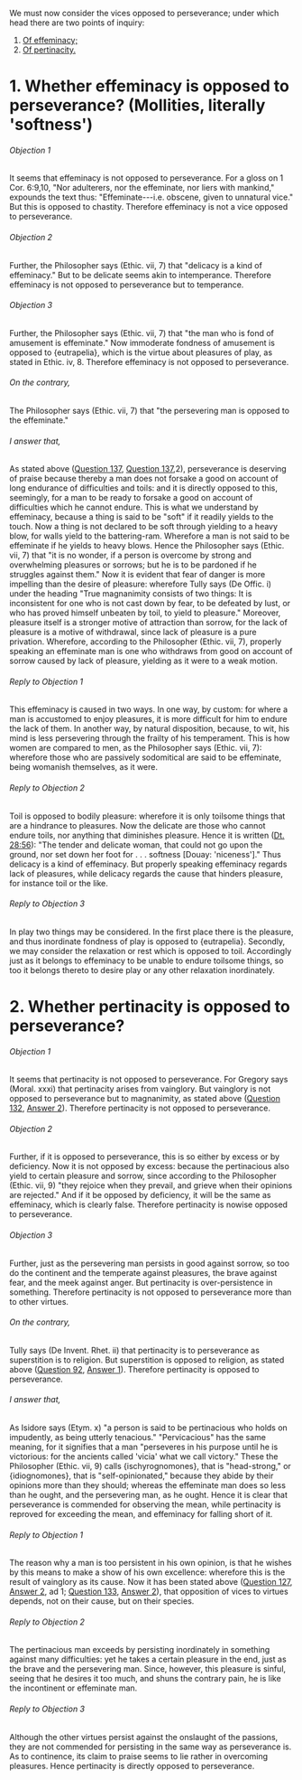 We must now consider the vices opposed to perseverance; under which head there are two points of inquiry:  

1. [ Of effeminacy;](#1.%20Whether%20effeminacy%20is%20opposed%20to%20perseverance?%20(Mollities,%20literally%20'softness'))
2. [ Of pertinacity.](#2.%20Whether%20pertinacity%20is%20opposed%20to%20perseverance?)



# 1. Whether effeminacy is opposed to perseverance? (Mollities, literally 'softness')

###### Objection 1
It seems that effeminacy is not opposed to perseverance. For a gloss on 1 Cor. 6:9,10, "Nor adulterers, nor the effeminate, nor liers with mankind," expounds the text thus: "Effeminate---i.e. obscene, given to unnatural vice." But this is opposed to chastity. Therefore effeminacy is not a vice opposed to perseverance.

###### Objection 2
Further, the Philosopher says (Ethic. vii, 7) that "delicacy is a kind of effeminacy." But to be delicate seems akin to intemperance. Therefore effeminacy is not opposed to perseverance but to temperance.  

###### Objection 3
Further, the Philosopher says (Ethic. vii, 7) that "the man who is fond of amusement is effeminate." Now immoderate fondness of amusement is opposed to {eutrapelia}, which is the virtue about pleasures of play, as stated in Ethic. iv, 8. Therefore effeminacy is not opposed to perseverance.  

###### On the contrary,
The Philosopher says (Ethic. vii, 7) that "the persevering man is opposed to the effeminate."  

###### I answer that,
As stated above ([Question 137](137.%20Perseverance.md), [Question 137](137.%20Perseverance.md),2), perseverance is deserving of praise because thereby a man does not forsake a good on account of long endurance of difficulties and toils: and it is directly opposed to this, seemingly, for a man to be ready to forsake a good on account of difficulties which he cannot endure. This is what we understand by effeminacy, because a thing is said to be "soft" if it readily yields to the touch. Now a thing is not declared to be soft through yielding to a heavy blow, for walls yield to the battering-ram. Wherefore a man is not said to be effeminate if he yields to heavy blows. Hence the Philosopher says (Ethic. vii, 7) that "it is no wonder, if a person is overcome by strong and overwhelming pleasures or sorrows; but he is to be pardoned if he struggles against them." Now it is evident that fear of danger is more impelling than the desire of pleasure: wherefore Tully says (De Offic. i) under the heading "True magnanimity consists of two things: It is inconsistent for one who is not cast down by fear, to be defeated by lust, or who has proved himself unbeaten by toil, to yield to pleasure." Moreover, pleasure itself is a stronger motive of attraction than sorrow, for the lack of pleasure is a motive of withdrawal, since lack of pleasure is a pure privation. Wherefore, according to the Philosopher (Ethic. vii, 7), properly speaking an effeminate man is one who withdraws from good on account of sorrow caused by lack of pleasure, yielding as it were to a weak motion.  

###### Reply to Objection 1
This effeminacy is caused in two ways. In one way, by custom: for where a man is accustomed to enjoy pleasures, it is more difficult for him to endure the lack of them. In another way, by natural disposition, because, to wit, his mind is less persevering through the frailty of his temperament. This is how women are compared to men, as the Philosopher says (Ethic. vii, 7): wherefore those who are passively sodomitical are said to be effeminate, being womanish themselves, as it were.  

###### Reply to Objection 2
Toil is opposed to bodily pleasure: wherefore it is only toilsome things that are a hindrance to pleasures. Now the delicate are those who cannot endure toils, nor anything that diminishes pleasure. Hence it is written ([Dt. 28:56](http://bible.gospelcom.net/bible?Dt++28:56)): "The tender and delicate woman, that could not go upon the ground, nor set down her foot for . . . softness \[Douay: 'niceness'\]." Thus delicacy is a kind of effeminacy. But properly speaking effeminacy regards lack of pleasures, while delicacy regards the cause that hinders pleasure, for instance toil or the like.  

###### Reply to Objection 3
In play two things may be considered. In the first place there is the pleasure, and thus inordinate fondness of play is opposed to {eutrapelia}. Secondly, we may consider the relaxation or rest which is opposed to toil. Accordingly just as it belongs to effeminacy to be unable to endure toilsome things, so too it belongs thereto to desire play or any other relaxation inordinately.  




# 2. Whether pertinacity is opposed to perseverance? 

###### Objection 1
It seems that pertinacity is not opposed to perseverance. For Gregory says (Moral. xxxi) that pertinacity arises from vainglory. But vainglory is not opposed to perseverance but to magnanimity, as stated above ([Question 132](132.%20Vainglory.md), [Answer 2](132.%20Vainglory.md#2.%20Whether%20vainglory%20is%20opposed%20to%20magnanimity?%20)). Therefore pertinacity is not opposed to perseverance.  

###### Objection 2
Further, if it is opposed to perseverance, this is so either by excess or by deficiency. Now it is not opposed by excess: because the pertinacious also yield to certain pleasure and sorrow, since according to the Philosopher (Ethic. vii, 9) "they rejoice when they prevail, and grieve when their opinions are rejected." And if it be opposed by deficiency, it will be the same as effeminacy, which is clearly false. Therefore pertinacity is nowise opposed to perseverance.  

###### Objection 3
Further, just as the persevering man persists in good against sorrow, so too do the continent and the temperate against pleasures, the brave against fear, and the meek against anger. But pertinacity is over-persistence in something. Therefore pertinacity is not opposed to perseverance more than to other virtues.  

###### On the contrary,
Tully says (De Invent. Rhet. ii) that pertinacity is to perseverance as superstition is to religion. But superstition is opposed to religion, as stated above ([Question 92](../../92.%20Vices%20Opposed%20to%20Religion/92.%20Superstition,%20I.e.%20by%20Way%20of%20Excess/92.%20Superstition.md), [Answer 1](../../92.%20Vices%20Opposed%20to%20Religion/92.%20Superstition,%20I.e.%20by%20Way%20of%20Excess/92.%20Superstition.md#1.%20Whether%20superstition%20is%20a%20vice%20contrary%20to%20religion?%20)). Therefore pertinacity is opposed to perseverance.  

###### I answer that,
As Isidore says (Etym. x) "a person is said to be pertinacious who holds on impudently, as being utterly tenacious." "Pervicacious" has the same meaning, for it signifies that a man "perseveres in his purpose until he is victorious: for the ancients called 'vicia' what we call victory." These the Philosopher (Ethic. vii, 9) calls {ischyrognomones}, that is "head-strong," or {idiognomones}, that is "self-opinionated," because they abide by their opinions more than they should; whereas the effeminate man does so less than he ought, and the persevering man, as he ought. Hence it is clear that perseverance is commended for observing the mean, while pertinacity is reproved for exceeding the mean, and effeminacy for falling short of it.

###### Reply to Objection 1
The reason why a man is too persistent in his own opinion, is that he wishes by this means to make a show of his own excellence: wherefore this is the result of vainglory as its cause. Now it has been stated above ([Question 127](127.%20Daring%20(Excessive%20Daring%20or%20Foolhardiness).md), [Answer 2](127.%20Daring%20(Excessive%20Daring%20or%20Foolhardiness).md#2.%20Whether%20daring%20is%20opposed%20to%20fortitude?%20), ad 1; [Question 133](133.%20Pusillanimity.md), [Answer 2](133.%20Pusillanimity.md#2.%20Whether%20pusillanimity%20is%20opposed%20to%20magnanimity?%20)), that opposition of vices to virtues depends, not on their cause, but on their species.  

###### Reply to Objection 2
The pertinacious man exceeds by persisting inordinately in something against many difficulties: yet he takes a certain pleasure in the end, just as the brave and the persevering man. Since, however, this pleasure is sinful, seeing that he desires it too much, and shuns the contrary pain, he is like the incontinent or effeminate man.  

###### Reply to Objection 3
Although the other virtues persist against the onslaught of the passions, they are not commended for persisting in the same way as perseverance is. As to continence, its claim to praise seems to lie rather in overcoming pleasures. Hence pertinacity is directly opposed to perseverance.